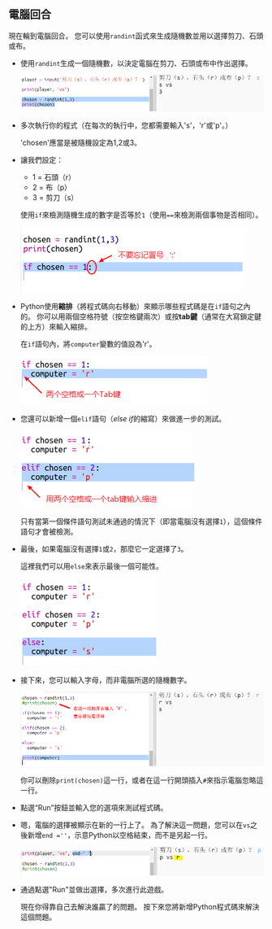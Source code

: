## 電腦回合

現在輪到電腦回合。 您可以使用`randint`函式來生成隨機數並用以選擇剪刀、石頭或布。

+ 使用`randint`生成一個隨機數，以決定電腦在剪刀、石頭或布中作出選擇。
    
    ![截圖](images/rps-randint.png)

+ 多次執行你的程式（在每次的執行中，您都需要輸入's'，'r'或'p'。）
    
    'chosen'應當是被隨機設定為1,2或3。

+ 讓我們設定：
    
    + 1 = 石頭（r）
    + 2 = 布（p）
    + 3 = 剪刀（s）
    
    使用`if`來檢測隨機生成的數字是否等於`1`（使用`==`來檢測兩個事物是否相同）。
    
    ![截圖](images/rps-if-1.png)

+ Python使用**縮排**（將程式碼向右移動）來顯示哪些程式碼是在`if`語句之內的。 你可以用兩個空格符號（按空格鍵兩次）或按**tab鍵**（通常在大寫鎖定鍵的上方）來輸入縮排。
    
    在`if`語句內，將`computer`變數的值設為'r'。
    
    ![截圖](images/rps-indent.png)

+ 您還可以新增一個`elif`語句（*else if*的縮寫）來做進一步的測試。
    
    ![截圖](images/rps-elif-2.png)
    
    只有當第一個條件語句測試未通過的情況下（即當電腦沒有選擇`1`），這個條件語句才會被檢測。

+ 最後，如果電腦沒有選擇`1`或`2`，那麼它一定選擇了`3`。
    
    這裡我們可以用`else`來表示最後一個可能性。
    
    ![截圖](images/rps-else-3.png)

+ 接下來，您可以輸入字母，而非電腦所選的隨機數字。
    
    ![截圖](images/rps-print-computer.png)
    
    你可以刪除`print(chosen)`這一行，或者在這一行開頭插入`#`來指示電腦忽略這一行。

+ 點選“Run”按鈕並輸入您的選項來測試程式碼。

+ 嗯，電腦的選擇被顯示在新的一行上了。 為了解決這一問題，您可以在`vs`之後新增`end =''`，示意Python以空格結束，而不是另起一行。
    
    ![截圖](images/rps-same-line.png)

+ 通過點選"Run"並做出選擇，多次進行此遊戲。
    
    現在你得靠自己去解決誰贏了的問題。 按下來您將新增Python程式碼來解決這個問題。